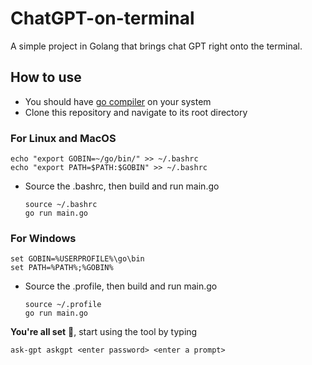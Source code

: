 # ChatGPT-on-terminal
A simple project in Golang that brings chat GPT right onto the terminal.

## How to use 
* You should have [go compiler](https://go.dev/doc/install) on your system
* Clone this repository and navigate to its root directory

### For Linux and MacOS
```
echo "export GOBIN=~/go/bin/" >> ~/.bashrc
echo "export PATH=$PATH:$GOBIN" >> ~/.bashrc
```
* Source the .bashrc, then build and run main.go
  ```
  source ~/.bashrc
  go run main.go
  ```

### For Windows
```
set GOBIN=%USERPROFILE%\go\bin
set PATH=%PATH%;%GOBIN%
```
* Source the .profile, then build and run main.go
  ```
  source ~/.profile
  go run main.go
  ```


**You're all set** 🚀, start using the tool by typing 
  ```
  ask-gpt askgpt <enter password> <enter a prompt>
  ``` 


